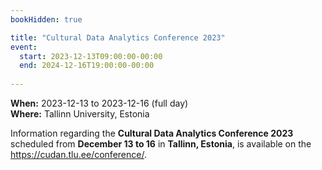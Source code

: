 ```yaml
---
bookHidden: true

title: "Cultural Data Analytics Conference 2023"
event:
  start: 2023-12-13T09:00:00-00:00
  end: 2024-12-16T19:00:00-00:00
  
---
```


**When:** 2023-12-13 to 2023-12-16 (full day)   
**Where:** Tallinn University, Estonia  

Information regarding the **Cultural Data Analytics Conference 2023** scheduled from **December 13  to 16** in **Tallinn, Estonia**, is available on the https://cudan.tlu.ee/conference/.

